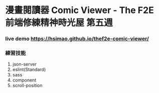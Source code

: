 # 漫畫閱讀器 Comic Viewer - The F2E 前端修練精神時光屋 第五週

### live demo https://hsimao.github.io/thef2e-comic-viewer/

### 練習技能
1. json-server
2. eslint(Standard)
3. sass
4. component
5. scroll-position
